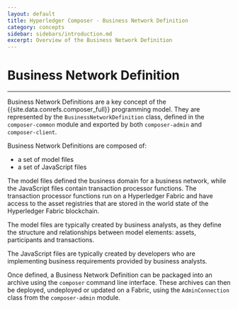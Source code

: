 ```yaml
---
layout: default
title: Hyperledger Composer - Business Network Definition
category: concepts
sidebar: sidebars/introduction.md
excerpt: Overview of the Business Network Definition
---
```


# Business Network Definition

---

Business Network Definitions are a key concept of the {{site.data.conrefs.composer_full}} programming model. They are represented by the `BusinessNetworkDefinition` class, defined in the `composer-common` module and exported by both `composer-admin` and `composer-client`.

Business Network Definitions are composed of:

* a set of model files
* a set of JavaScript files

The model files defined the business domain for a business network, while the JavaScript files contain transaction processor functions. The transaction processor functions run on a Hyperledger Fabric and have access to the asset registries that are stored in the world state of the Hyperledger Fabric blockchain.

The model files are typically created by business analysts, as they define the structure and relationships between model elements: assets, participants and transactions.

The JavaScript files are typically created by developers who are implementing business requirements provided by business analysts.

Once defined, a Business Network Definition can be packaged into an archive using the `composer` command line interface. These archives can then be deployed, undeployed or updated on a Fabric, using the `AdminConnection` class from the `composer-admin` module.
